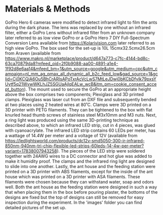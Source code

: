 # Materials & Methods
GoPro Hero 6 cameras were modified to detect infrared light to film the ants during the dark phase. The lens was replaced by one without an infrared filter, either a GoPro Lens without infrared filter from an unknown company later referred to as low view GoPro or a GoPro Hero 7 DIY Full-Spectrum Conversion Lens available from https://Kolarivision.com later referred to as high view GoPro. The box used for the set-up is 10L 15cmx32.5cmx26.5cm from Araven (available from https://www.makro.nl/marketplace/product/d647a773-c7fc-4144-bd8c-63ca70879da8?mfeed_oid=2f0b9088-aa00-4891-a1e4-1f92d8e6aa14&mfeed_bm=1&utm_source=google&utm_medium=cpc&utm_campaign=nl_mm_ag_pmax_all_dynamic_all_b2c_feed_low&gad_source=1&gclid=Cj0KCQiA6Ou5BhCrARIsAPoTxrAcVcLwS7MtLeJDwj0bKCbDfylk79pxsYUytf5q21WvwWKLhJZ5SGUaAjlqEALw_wcB&itm_pm=cookie_consent_accept_button). The mount used to secure the GoPro at an appropriate height above the box comprises two components; Plexiglass and 3D printed clamps. Plexiglass was laser cut from an DXF file and subsequently bended at two places using 2 heated wires at 80˚C. Clamps were 3D printed on a 3D printer with PETG filaments. They can be tightened to the box with flat knurled head thumb screws of stainless steel M3x10mm and M3 nuts. Next, a ring light was produced using the same 3D-printing technique as described above, to which an infrared LED strip, cut in 4 pieces, was glued with cyanoacrylate. The infrared LED strip contains 60 LEDs per meter, has a wattage of 14.4W per meter and a voltage of 12V (available from https://ledlightsworld.com/products/dc12v-smd5050-300-ir-infrared-850nm-940nm-tri-chip-flexible-led-strips-60leds-14-4w-per-meter?variant=17838007943258). The pieces of the LED strip were soldered together with 24AWG wires to a DC connector and hot glue was added to make it humidity proof. The clamps and the infrared ring light are designed to slide into one another. Lastly, the ant house and the feeding station were printed on a 3D printer with ABS filaments, except for the inside of the ant house which was printed on a 3D printer with ASA filaments. These filaments were chosen because they can withstand water, soap and odors well. Both the ant house as the feeding station were designed in such a way that when placing them in the box before pouring plaster, the bottoms of the designs are fixed but the top of designs can still be removed for easy inspection during the experiment. In the 'images' folder you can find detailed pictures of the set up. 
